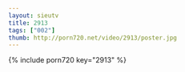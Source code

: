 ```yaml
--- 
layout: sieutv
title: 2913
tags: ["002"]
thumb: http://porn720.net/video/2913/poster.jpg
---
```

{% include porn720 key="2913" %} 
